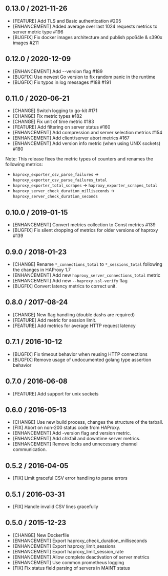 ## 0.13.0 / 2021-11-26

* [FEATURE] Add TLS and Basic authentication #205
* [ENHANCEMENT] Added average over last 1024 requests metrics to server metric type #196
* [BUGFIX] Fix docker images architecture and publish ppc64le & s390x images #211

## 0.12.0 / 2020-12-09

* [ENHANCEMENT] Add --version flag #189
* [BUGFIX] Use newest Go version to fix random panic in the runtime
* [BUGFIX] Fix typos in log messages #188 #191

## 0.11.0 / 2020-06-21

* [CHANGE] Switch logging to go-kit #171
* [CHANGE] Fix metric types #182
* [CHANGE] Fix unit of time metric #183
* [FEATURE] Add filtering on server status #160
* [ENHANCEMENT] Add compression and server selection metrics #154
* [ENHANCEMENT] Add client/server abort metrics #167
* [ENHANCEMENT] Add version info metric (when using UNIX sockets) #180

Note: This release fixes the metric types of counters and renames the following metrics:

* `haproxy_exporter_csv_parse_failures` -> `haproxy_exporter_csv_parse_failures_total`
* `haproxy_exporter_total_scrapes` -> `haproxy_exporter_scrapes_total`
* `haproxy_server_check_duration_milliseconds` -> `haproxy_server_check_duration_seconds`

## 0.10.0 / 2019-01-15

* [ENHANCEMENT] Convert metrics collection to Const metrics #139
* [BUGFIX] Fix silent dropping of metrics for older versions of haproxy #139

## 0.9.0 / 2018-01-23

* [CHANGE] Rename `*_connections_total` to `*_sessions_total` following the changes in HAProxy 1.7
* [ENHANCEMENT] Add new `haproxy_server_connections_total` metric
* [ENHANCEMENT] Add new `--haproxy.ssl-verify` flag
* [BUGFIX] Convert latency metrics to correct unit.

## 0.8.0 / 2017-08-24

* [CHANGE] New flag handling (double dashs are required)
* [FEATURE] Add metric for session limit.
* [FEATURE] Add metrics for average HTTP request latency

## 0.7.1 / 2016-10-12

* [BUGFIX] Fix timeout behavior when reusing HTTP connections
* [BUGFIX] Remove usage of undocumented golang type assertion behavior

## 0.7.0 / 2016-06-08

* [FEATURE] Add support for unix sockets

## 0.6.0 / 2016-05-13

* [CHANGE] Use new build process, changes the structure of the tarball.
* [FIX] Abort on non-200 status code from HAProxy.
* [ENHANCEMENT] Add -version flag and version metric.
* [ENHANCEMENT] Add chkfail and downtime server metrics.
* [ENHANCEMENT] Remove locks and unnecessary channel communication.

## 0.5.2 / 2016-04-05

* [FIX] Limit graceful CSV error handling to parse errors

## 0.5.1 / 2016-03-31

* [FIX] Handle invalid CSV lines gracefully

## 0.5.0 / 2015-12-23

* [CHANGE] New Dockerfile
* [ENHANCEMENT] Export haproxy_check_duration_milliseconds
* [ENHANCEMENT] Export haproxy_limit_sessions
* [ENHANCEMENT] Export haproxy_limit_session_rate
* [ENHANCEMENT] Allow complete deactivation of server metrics
* [ENHANCEMENT] Use common prometheus logging
* [FIX] Fix status field parsing of servers in MAINT status
